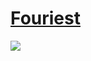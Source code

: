 # [Fouriest](http://smbc-comics.com/index.php?id=2874)
![](http://smbc-comics.com/comics/20130201.gif)
